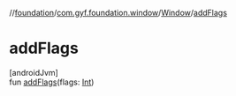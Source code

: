 //[foundation](../../../index.md)/[com.gyf.foundation.window](../index.md)/[Window](index.md)/[addFlags](add-flags.md)

# addFlags

[androidJvm]\
fun [addFlags](add-flags.md)(flags: [Int](https://kotlinlang.org/api/core/kotlin-stdlib/kotlin/-int/index.html))